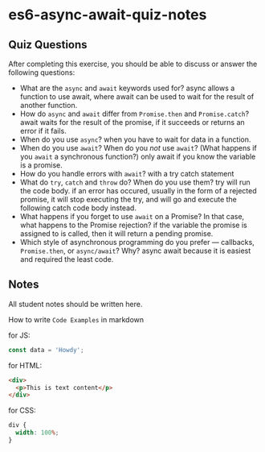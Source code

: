 # es6-async-await-quiz-notes

## Quiz Questions

After completing this exercise, you should be able to discuss or answer the following questions:

- What are the `async` and `await` keywords used for?
  async allows a function to use await, where await can be used to wait for the result of another function.
- How do `async` and `await` differ from `Promise.then` and `Promise.catch`?
  await waits for the result of the promise, if it succeeds or returns an error if it fails.
- When do you use `async`?
  when you have to wait for data in a function.
- When do you use `await`? When do you _not_ use `await`? (What happens if you `await` a synchronous function?)
  only await if you know the variable is a promise.
- How do you handle errors with `await`?
  with a try catch statement
- What do `try`, `catch` and `throw` do? When do you use them?
  try will run the code body. if an error has occured, usually in the form of a rejected promise, it will stop executing the try, and will go and execute the following catch code body instead.
- What happens if you forget to use `await` on a Promise? In that case, what happens to the Promise rejection?
  if the variable the promise is assigned to is called, then it will return a pending promise.
- Which style of asynchronous programming do you prefer — callbacks, `Promise.then`, or `async/await`? Why?
  async await because it is easiest and required the least code.

## Notes

All student notes should be written here.

How to write `Code Examples` in markdown

for JS:

```javascript
const data = 'Howdy';
```

for HTML:

```html
<div>
  <p>This is text content</p>
</div>
```

for CSS:

```css
div {
  width: 100%;
}
```
